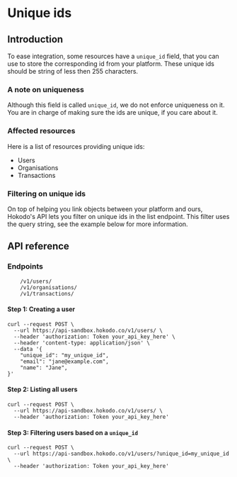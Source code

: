 # Unique ids

## Introduction

To ease integration, some resources have a `unique_id` field, that you can use to store the corresponding id from your platform. These unique ids should be string of less then 255 characters.

### A note on uniqueness

Although this field is called `unique_id`, we do not enforce uniqueness on it. You are in charge of making sure the ids are unique, if you care about it.

### Affected resources

Here is a list of resources providing unique ids:

- Users
- Organisations
- Transactions

### Filtering on unique ids

On top of helping you link objects between your platform and ours, Hokodo's API lets you filter on unique ids in the list endpoint. This filter uses the query string, see the example below for more information.


## API reference

### Endpoints

```
    /v1/users/
    /v1/organisations/
    /v1/transactions/
```

#### Step 1: Creating a user

```
curl --request POST \
  --url https://api-sandbox.hokodo.co/v1/users/ \
  --header 'authorization: Token your_api_key_here' \
  --header 'content-type: application/json' \
  --data '{
    "unique_id": "my_unique_id",
    "email": "jane@example.com",
    "name": "Jane",
}'
```

#### Step 2: Listing all users

```
curl --request POST \
  --url https://api-sandbox.hokodo.co/v1/users/ \
  --header 'authorization: Token your_api_key_here'
```

#### Step 3: Filtering users based on a `unique_id`

```
curl --request POST \
  --url https://api-sandbox.hokodo.co/v1/users/?unique_id=my_unique_id \
  --header 'authorization: Token your_api_key_here'
```
